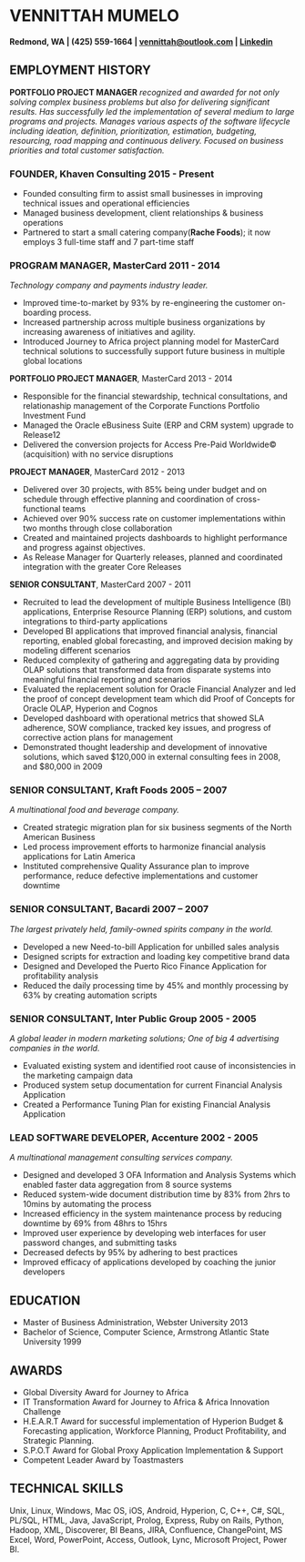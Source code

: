 # VENNITTAH MUMELO                             
#### Redmond, WA | (425) 559-1664  | <vennittah@outlook.com> | [Linkedin](https://linkedin.com/in/vennittah)

## EMPLOYMENT HISTORY 
**PORTFOLIO PROJECT MANAGER** _recognized and awarded for not only solving complex business problems but also for delivering significant results. Has successfully led the implementation of several medium to large programs and projects. Manages various aspects of the software lifecycle including ideation, definition, prioritization, estimation, budgeting, resourcing, road mapping and continuous delivery. Focused on business priorities and total customer satisfaction._  
 
### FOUNDER, Khaven Consulting                                                  2015 - Present 
* Founded consulting firm to assist small businesses in improving technical issues and operational efficiencies
* Managed business development, client relationships & business operations
* Partnered to start a small catering company(**Rache Foods**); it now employs 3 full-time staff and 7 part-time staff 
 
### PROGRAM MANAGER, MasterCard                                                  2011 - 2014 
_Technology company and payments industry leader._ 
* Improved time-to-market by 93% by re-engineering the customer on-boarding process. 
* Increased partnership across multiple business organizations by increasing awareness of initiatives and agility. 
* Introduced Journey to Africa project planning model for MasterCard technical solutions to successfully support future business in multiple global locations 
 
**PORTFOLIO PROJECT MANAGER**, MasterCard                                        2013 - 2014  
* Responsible for the financial stewardship, technical consultations, and relationaship management of the Corporate Functions Portfolio Investment Fund
* Managed the Oracle eBusiness Suite (ERP and CRM system) upgrade to Release12 
* Delivered the conversion projects for Access Pre-Paid Worldwide© (acquisition) with no service disruptions 
 
 
**PROJECT MANAGER**, MasterCard                                                  2012 - 2013 
* Delivered over 30 projects, with 85% being under budget and on schedule through effective planning and coordination of cross-functional teams 
* Achieved over 90% success rate on customer implementations within two months through close collaboration 
* Created and maintained projects dashboards to highlight performance and progress against objectives.
* As Release Manager for Quarterly releases, planned and coordinated integration with the greater Core Releases 
 
**SENIOR CONSULTANT**, MasterCard                                                  2007 - 2011 
* Recruited to lead the development of multiple Business Intelligence (BI) applications, Enterprise Resource Planning (ERP) solutions, and custom integrations to third-party applications
* Developed BI applications that improved financial analysis, financial reporting, enabled global forecasting, and improved decision making by modeling different scenarios 
* Reduced complexity of gathering and aggregating data by providing OLAP solutions that transformed data from disparate systems into meaningful financial reporting and scenarios
* Evaluated the replacement solution for Oracle Financial Analyzer and led the proof of concept development team which did Proof of Concepts for Oracle OLAP, Hyperion and Cognos 
* Developed dashboard with operational metrics that showed SLA adherence, SOW compliance, tracked key issues, and progress of corrective action plans for management 
* Demonstrated thought leadership and development of innovative solutions, which saved $120,000 in external consulting fees in 2008, and $80,000 in 2009
 
### SENIOR CONSULTANT, Kraft Foods                                             2005 – 2007 
_A multinational food and beverage company._ 
* Created strategic migration plan for six business segments of the North American Business 
* Led process improvement efforts to harmonize financial analysis applications for Latin America 
* Instituted comprehensive Quality Assurance plan to improve performance, reduce defective implementations and customer downtime 

### SENIOR CONSULTANT, Bacardi                                               2007 – 2007 
_The largest privately held, family-owned spirits company in the world._ 
* Developed a new Need-to-bill Application for unbilled sales analysis 
* Designed scripts for extraction and loading key competitive brand data 
* Designed and Developed the Puerto Rico Finance Application for profitability analysis 
* Reduced the daily processing time by 45% and monthly processing by 63% by creating automation scripts 
 
### SENIOR CONSULTANT, Inter Public Group                                          2005 - 2005 
_A global leader in modern marketing solutions; One of big 4 advertising companies in the world._ 
* Evaluated existing system and identified root cause of inconsistencies in the marketing campaign data 
* Produced system setup documentation for current Financial Analysis Application 
* Created a Performance Tuning Plan for existing Financial Analysis Application 

### LEAD SOFTWARE DEVELOPER, Accenture                                        2002 - 2005 
_A multinational management consulting services company._ 
* Designed and developed 3 OFA Information and Analysis Systems which enabled faster data aggregation from 8 source systems  
* Reduced system-wide document distribution time by 83% from 2hrs to 10mins by automating the process 
* Increased efficiency in the system maintenance process by reducing downtime by 69% from 48hrs to 15hrs 
* Improved user experience by developing web interfaces for user password changes, and submitting tasks 
* Decreased defects by 95% by adhering to best practices 
* Improved efficacy of applications developed by coaching the junior developers 

 
## EDUCATION 
* Master of Business Administration, Webster University                               2013 
* Bachelor of Science, Computer Science, Armstrong Atlantic State University          1999 
 
## AWARDS
* Global Diversity Award for Journey to Africa  
* IT Transformation Award for Journey to Africa & Africa Innovation Challenge 
* H.E.A.R.T Award for successful implementation of Hyperion Budget & Forecasting application, Workforce Planning, Product Profitability, and Strategic Planning. 
* S.P.O.T Award for Global Proxy Application Implementation & Support 
* Competent Leader Award by Toastmasters 

## TECHNICAL SKILLS 
Unix, Linux, Windows, Mac OS, iOS, Android, Hyperion, C, C++, C#, SQL, PL/SQL, HTML, Java, JavaScript, Prolog, Express, Ruby on Rails, Python, Hadoop, XML, Discoverer, BI Beans, JIRA, Confluence, ChangePoint, MS Excel, Word, PowerPoint, Access, Outlook, Lync, Microsoft Project, Power BI.
